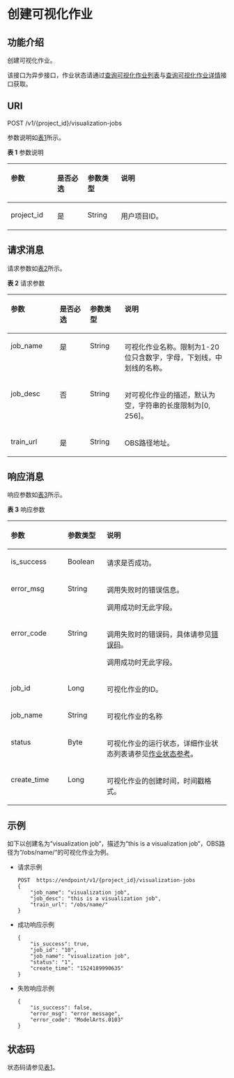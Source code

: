 # 创建可视化作业<a name="modelarts_03_0064"></a>

## 功能介绍<a name="section694510305355"></a>

创建可视化作业。

该接口为异步接口，作业状态请通过[查询可视化作业列表](查询可视化作业列表.md)与[查询可视化作业详情](查询可视化作业详情.md)接口获取。

## URI<a name="section20261580353"></a>

POST /v1/\{project\_id\}/visualization-jobs

参数说明如[表1](#table569625523811)所示。

**表 1**  参数说明

<a name="table569625523811"></a>
<table><thead align="left"><tr id="row169945510386"><th class="cellrowborder" valign="top" width="21.16%" id="mcps1.2.5.1.1"><p id="p370019557384"><a name="p370019557384"></a><a name="p370019557384"></a>参数</p>
</th>
<th class="cellrowborder" valign="top" width="13.87%" id="mcps1.2.5.1.2"><p id="p2702115512388"><a name="p2702115512388"></a><a name="p2702115512388"></a>是否必选</p>
</th>
<th class="cellrowborder" valign="top" width="15.190000000000001%" id="mcps1.2.5.1.3"><p id="p1704955163819"><a name="p1704955163819"></a><a name="p1704955163819"></a>参数类型</p>
</th>
<th class="cellrowborder" valign="top" width="49.78%" id="mcps1.2.5.1.4"><p id="p23681614151847"><a name="p23681614151847"></a><a name="p23681614151847"></a>说明</p>
</th>
</tr>
</thead>
<tbody><tr id="row187062555388"><td class="cellrowborder" valign="top" width="21.16%" headers="mcps1.2.5.1.1 "><p id="p570711558389"><a name="p570711558389"></a><a name="p570711558389"></a>project_id</p>
</td>
<td class="cellrowborder" valign="top" width="13.87%" headers="mcps1.2.5.1.2 "><p id="p1070819552389"><a name="p1070819552389"></a><a name="p1070819552389"></a>是</p>
</td>
<td class="cellrowborder" valign="top" width="15.190000000000001%" headers="mcps1.2.5.1.3 "><p id="p147095558384"><a name="p147095558384"></a><a name="p147095558384"></a>String</p>
</td>
<td class="cellrowborder" valign="top" width="49.78%" headers="mcps1.2.5.1.4 "><p id="p4972959911831"><a name="p4972959911831"></a><a name="p4972959911831"></a>用户项目ID。</p>
</td>
</tr>
</tbody>
</table>

## 请求消息<a name="section722833995517"></a>

请求参数如[表2](#table196759327241)所示。

**表 2**  请求参数

<a name="table196759327241"></a>
<table><thead align="left"><tr id="row1674173272415"><th class="cellrowborder" valign="top" width="22.343434343434346%" id="mcps1.2.5.1.1"><p id="p367417321244"><a name="p367417321244"></a><a name="p367417321244"></a>参数</p>
</th>
<th class="cellrowborder" valign="top" width="13.747474747474747%" id="mcps1.2.5.1.2"><p id="p4674153213242"><a name="p4674153213242"></a><a name="p4674153213242"></a>是否必选</p>
</th>
<th class="cellrowborder" valign="top" width="15.787878787878787%" id="mcps1.2.5.1.3"><p id="p1674032172414"><a name="p1674032172414"></a><a name="p1674032172414"></a>参数类型</p>
</th>
<th class="cellrowborder" valign="top" width="48.12121212121212%" id="mcps1.2.5.1.4"><p id="p1866917542396"><a name="p1866917542396"></a><a name="p1866917542396"></a>说明</p>
</th>
</tr>
</thead>
<tbody><tr id="row15675193219249"><td class="cellrowborder" valign="top" width="22.343434343434346%" headers="mcps1.2.5.1.1 "><p id="p126741032182417"><a name="p126741032182417"></a><a name="p126741032182417"></a>job_name</p>
</td>
<td class="cellrowborder" valign="top" width="13.747474747474747%" headers="mcps1.2.5.1.2 "><p id="p2674432102419"><a name="p2674432102419"></a><a name="p2674432102419"></a>是</p>
</td>
<td class="cellrowborder" valign="top" width="15.787878787878787%" headers="mcps1.2.5.1.3 "><p id="p667553211247"><a name="p667553211247"></a><a name="p667553211247"></a>String</p>
</td>
<td class="cellrowborder" valign="top" width="48.12121212121212%" headers="mcps1.2.5.1.4 "><p id="p10675123272415"><a name="p10675123272415"></a><a name="p10675123272415"></a>可视化作业名称。限制为1-20位只含数字，字母，下划线，中划线的名称。</p>
</td>
</tr>
<tr id="row196751932142417"><td class="cellrowborder" valign="top" width="22.343434343434346%" headers="mcps1.2.5.1.1 "><p id="p4675932152410"><a name="p4675932152410"></a><a name="p4675932152410"></a>job_desc</p>
</td>
<td class="cellrowborder" valign="top" width="13.747474747474747%" headers="mcps1.2.5.1.2 "><p id="p1967503217244"><a name="p1967503217244"></a><a name="p1967503217244"></a>否</p>
</td>
<td class="cellrowborder" valign="top" width="15.787878787878787%" headers="mcps1.2.5.1.3 "><p id="p106755321246"><a name="p106755321246"></a><a name="p106755321246"></a>String</p>
</td>
<td class="cellrowborder" valign="top" width="48.12121212121212%" headers="mcps1.2.5.1.4 "><p id="p5675153202417"><a name="p5675153202417"></a><a name="p5675153202417"></a>对可视化作业的描述，默认为空，字符串的长度限制为[0, 256]。</p>
</td>
</tr>
<tr id="row2067513212417"><td class="cellrowborder" valign="top" width="22.343434343434346%" headers="mcps1.2.5.1.1 "><p id="p18675632162419"><a name="p18675632162419"></a><a name="p18675632162419"></a>train_url</p>
</td>
<td class="cellrowborder" valign="top" width="13.747474747474747%" headers="mcps1.2.5.1.2 "><p id="p1767519321242"><a name="p1767519321242"></a><a name="p1767519321242"></a>是</p>
</td>
<td class="cellrowborder" valign="top" width="15.787878787878787%" headers="mcps1.2.5.1.3 "><p id="p1267518326249"><a name="p1267518326249"></a><a name="p1267518326249"></a>String</p>
</td>
<td class="cellrowborder" valign="top" width="48.12121212121212%" headers="mcps1.2.5.1.4 "><p id="p8675032122411"><a name="p8675032122411"></a><a name="p8675032122411"></a>OBS路径地址。</p>
</td>
</tr>
</tbody>
</table>

## 响应消息<a name="section27400369"></a>

响应参数如[表3](#table28681002612)所示。

**表 3**  响应参数

<a name="table28681002612"></a>
<table><thead align="left"><tr id="row2848102261"><th class="cellrowborder" valign="top" width="25.929999999999996%" id="mcps1.2.4.1.1"><p id="p108341042617"><a name="p108341042617"></a><a name="p108341042617"></a>参数</p>
</th>
<th class="cellrowborder" valign="top" width="17.82%" id="mcps1.2.4.1.2"><p id="p158421082617"><a name="p158421082617"></a><a name="p158421082617"></a>参数类型</p>
</th>
<th class="cellrowborder" valign="top" width="56.25%" id="mcps1.2.4.1.3"><p id="p163891557133919"><a name="p163891557133919"></a><a name="p163891557133919"></a>说明</p>
</th>
</tr>
</thead>
<tbody><tr id="row119331951111816"><td class="cellrowborder" valign="top" width="25.929999999999996%" headers="mcps1.2.4.1.1 "><p id="p2530905217407"><a name="p2530905217407"></a><a name="p2530905217407"></a>is_success</p>
</td>
<td class="cellrowborder" valign="top" width="17.82%" headers="mcps1.2.4.1.2 "><p id="p2536505617407"><a name="p2536505617407"></a><a name="p2536505617407"></a>Boolean</p>
</td>
<td class="cellrowborder" valign="top" width="56.25%" headers="mcps1.2.4.1.3 "><p id="p4130369517407"><a name="p4130369517407"></a><a name="p4130369517407"></a>请求是否成功。</p>
</td>
</tr>
<tr id="row1784111014264"><td class="cellrowborder" valign="top" width="25.929999999999996%" headers="mcps1.2.4.1.1 "><p id="p1284111013261"><a name="p1284111013261"></a><a name="p1284111013261"></a>error_msg</p>
</td>
<td class="cellrowborder" valign="top" width="17.82%" headers="mcps1.2.4.1.2 "><p id="p148421014262"><a name="p148421014262"></a><a name="p148421014262"></a>String</p>
</td>
<td class="cellrowborder" valign="top" width="56.25%" headers="mcps1.2.4.1.3 "><p id="p66691317104320"><a name="p66691317104320"></a><a name="p66691317104320"></a>调用失败时的错误信息。</p>
<p id="p138471017269"><a name="p138471017269"></a><a name="p138471017269"></a>调用成功时无此字段。</p>
</td>
</tr>
<tr id="row168691012617"><td class="cellrowborder" valign="top" width="25.929999999999996%" headers="mcps1.2.4.1.1 "><p id="p88419109266"><a name="p88419109266"></a><a name="p88419109266"></a>error_code</p>
</td>
<td class="cellrowborder" valign="top" width="17.82%" headers="mcps1.2.4.1.2 "><p id="p1384171011268"><a name="p1384171011268"></a><a name="p1384171011268"></a>String</p>
</td>
<td class="cellrowborder" valign="top" width="56.25%" headers="mcps1.2.4.1.3 "><p id="p1712291610431"><a name="p1712291610431"></a><a name="p1712291610431"></a>调用失败时的错误码，具体请参见<a href="错误码.md">错误码</a>。</p>
<p id="p78671014266"><a name="p78671014266"></a><a name="p78671014266"></a>调用成功时无此字段。</p>
</td>
</tr>
<tr id="row717928165716"><td class="cellrowborder" valign="top" width="25.929999999999996%" headers="mcps1.2.4.1.1 "><p id="p10880115015305"><a name="p10880115015305"></a><a name="p10880115015305"></a>job_id</p>
</td>
<td class="cellrowborder" valign="top" width="17.82%" headers="mcps1.2.4.1.2 "><p id="p7880145016307"><a name="p7880145016307"></a><a name="p7880145016307"></a>Long</p>
</td>
<td class="cellrowborder" valign="top" width="56.25%" headers="mcps1.2.4.1.3 "><p id="p98801650193016"><a name="p98801650193016"></a><a name="p98801650193016"></a>可视化作业的ID。</p>
</td>
</tr>
<tr id="row193841384578"><td class="cellrowborder" valign="top" width="25.929999999999996%" headers="mcps1.2.4.1.1 "><p id="p11880145003011"><a name="p11880145003011"></a><a name="p11880145003011"></a>job_name</p>
</td>
<td class="cellrowborder" valign="top" width="17.82%" headers="mcps1.2.4.1.2 "><p id="p1288005011309"><a name="p1288005011309"></a><a name="p1288005011309"></a>String</p>
</td>
<td class="cellrowborder" valign="top" width="56.25%" headers="mcps1.2.4.1.3 "><p id="p1388035012303"><a name="p1388035012303"></a><a name="p1388035012303"></a>可视化作业的名称</p>
</td>
</tr>
<tr id="row198258825713"><td class="cellrowborder" valign="top" width="25.929999999999996%" headers="mcps1.2.4.1.1 "><p id="p2880185010304"><a name="p2880185010304"></a><a name="p2880185010304"></a>status</p>
</td>
<td class="cellrowborder" valign="top" width="17.82%" headers="mcps1.2.4.1.2 "><p id="p0880205010309"><a name="p0880205010309"></a><a name="p0880205010309"></a>Byte</p>
</td>
<td class="cellrowborder" valign="top" width="56.25%" headers="mcps1.2.4.1.3 "><p id="p4587851163110"><a name="p4587851163110"></a><a name="p4587851163110"></a>可视化作业的运行状态，详细作业状态列表请参见<a href="作业状态参考.md">作业状态参考</a>。</p>
</td>
</tr>
<tr id="row17438914576"><td class="cellrowborder" valign="top" width="25.929999999999996%" headers="mcps1.2.4.1.1 "><p id="p088075023010"><a name="p088075023010"></a><a name="p088075023010"></a>create_time</p>
</td>
<td class="cellrowborder" valign="top" width="17.82%" headers="mcps1.2.4.1.2 "><p id="p1850516261810"><a name="p1850516261810"></a><a name="p1850516261810"></a>Long</p>
</td>
<td class="cellrowborder" valign="top" width="56.25%" headers="mcps1.2.4.1.3 "><p id="p988111507304"><a name="p988111507304"></a><a name="p988111507304"></a>可视化作业的创建时间，时间戳格式。</p>
</td>
</tr>
</tbody>
</table>

## 示例<a name="section193620280518"></a>

如下以创建名为“visualization job“，描述为“this is a visualization job“，OBS路径为“/obs/name/“的可视化作业为例。

-   请求示例

    ```
    POST  https://endpoint/v1/{project_id}/visualization-jobs
    {
        "job_name": "visualization job",
        "job_desc": "this is a visualization job",
        "train_url": "/obs/name/"
    }
    ```


-   成功响应示例

    ```
    {
        "is_success": true,
        "job_id": "10",
        "job_name": "visualization job",
        "status": "1",
        "create_time": "1524189990635"
    }
    ```

-   失败响应示例

    ```
    {
        "is_success": false,
        "error_msg": "error message",
        "error_code": "ModelArts.0103"
    }
    ```


## 状态码<a name="section16342114917109"></a>

状态码请参见[表1](状态码.md#table1450010510213)。


